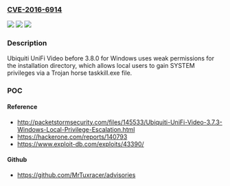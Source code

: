 ### [CVE-2016-6914](https://cve.mitre.org/cgi-bin/cvename.cgi?name=CVE-2016-6914)
![](https://img.shields.io/static/v1?label=Product&message=n%2Fa&color=blue)
![](https://img.shields.io/static/v1?label=Version&message=n%2Fa&color=blue)
![](https://img.shields.io/static/v1?label=Vulnerability&message=n%2Fa&color=brighgreen)

### Description

Ubiquiti UniFi Video before 3.8.0 for Windows uses weak permissions for the installation directory, which allows local users to gain SYSTEM privileges via a Trojan horse taskkill.exe file.

### POC

#### Reference
- http://packetstormsecurity.com/files/145533/Ubiquiti-UniFi-Video-3.7.3-Windows-Local-Privilege-Escalation.html
- https://hackerone.com/reports/140793
- https://www.exploit-db.com/exploits/43390/

#### Github
- https://github.com/MrTuxracer/advisories


